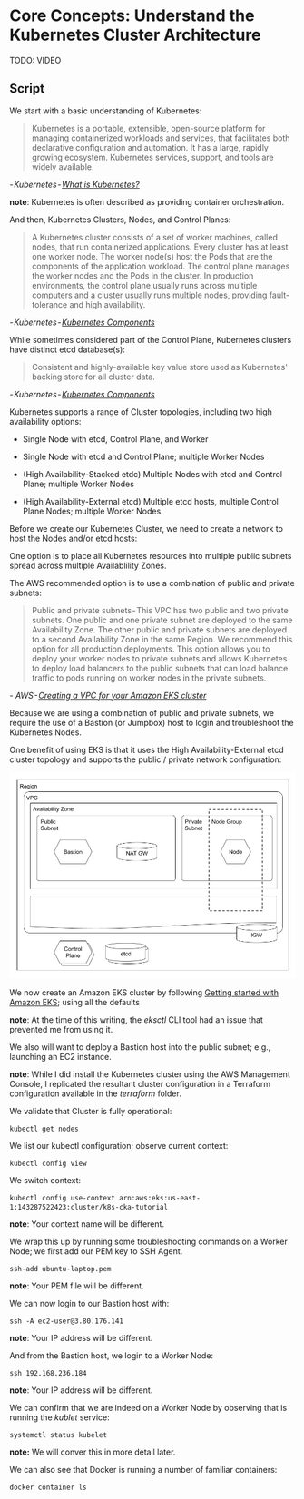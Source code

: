 # Core Concepts: Understand the Kubernetes Cluster Architecture

TODO: VIDEO

## Script

We start with a basic understanding of Kubernetes:

> Kubernetes is a portable, extensible, open-source platform for managing containerized workloads and services, that facilitates both declarative configuration and automation. It has a large, rapidly growing ecosystem. Kubernetes services, support, and tools are widely available.

*- Kubernetes - [What is Kubernetes?](https://kubernetes.io/docs/concepts/overview/what-is-kubernetes/)*

**note**: Kubernetes is often described as providing container orchestration.

And then, Kubernetes Clusters, Nodes, and Control Planes:

> A Kubernetes cluster consists of a set of worker machines, called nodes, that run containerized applications. Every cluster has at least one worker node.
The worker node(s) host the Pods that are the components of the application workload. The control plane manages the worker nodes and the Pods in the cluster. In production environments, the control plane usually runs across multiple computers and a cluster usually runs multiple nodes, providing fault-tolerance and high availability.

*- Kubernetes - [Kubernetes Components](https://kubernetes.io/docs/concepts/overview/components/)*

While sometimes considered part of the Control Plane, Kubernetes clusters have distinct etcd database(s):

> Consistent and highly-available key value store used as Kubernetes' backing store for all cluster data.

*- Kubernetes - [Kubernetes Components](https://kubernetes.io/docs/concepts/overview/components/)*

Kubernetes supports a range of Cluster topologies, including two high availability options:

- Single Node with etcd, Control Plane, and Worker

- Single Node with etcd and Control Plane; multiple Worker Nodes

- (High Availability-Stacked etdc) Multiple Nodes with etcd and Control Plane; multiple Worker Nodes

- (High Availability-External etcd) Multiple etcd hosts, multiple Control Plane Nodes; multiple Worker Nodes

Before we create our Kubernetes Cluster, we need to create a network to host the Nodes and/or etcd hosts:

One option is to place all Kubernetes resources into multiple public subnets spread across multiple Availablility Zones.

The AWS recommended option is to use a combination of public and private subnets:

> Public and private subnets - This VPC has two public and two private subnets. One public and one private subnet are deployed to the same Availability Zone. The other public and private subnets are deployed to a second Availability Zone in the same Region. We recommend this option for all production deployments. This option allows you to deploy your worker nodes to private subnets and allows Kubernetes to deploy load balancers to the public subnets that can load balance traffic to pods running on worker nodes in the private subnets.

*- AWS - [Creating a VPC for your Amazon EKS cluster](https://docs.aws.amazon.com/eks/latest/userguide/create-public-private-vpc.html)*

Because we are using a combination of public and private subnets, we require the use of a Bastion (or Jumpbox) host to login and troubleshoot the Kubernetes Nodes.

One benefit of using EKS is that it uses the High Availability-External etcd cluster topology and supports the public / private network configuration:

![k8s networking](k8s-network.png)

We now create an Amazon EKS cluster by following [Getting started with Amazon EKS](https://docs.aws.amazon.com/eks/latest/userguide/getting-started.html); using all the defaults

**note**: At the time of this writing, the *eksctl* CLI tool had an issue that prevented me from using it.

We also will want to deploy a Bastion host into the public subnet; e.g., launching an EC2 instance.

**note**: While I did install the Kubernetes cluster using the AWS Management Console, I replicated the resultant cluster configuration in a Terraform configuration available in the *terraform* folder.

We validate that Cluster is fully operational:

```plaintext
kubectl get nodes
```

We list our kubectl configuration; observe current context:

```plaintext
kubectl config view
```

We switch context:

```plaintext
kubectl config use-context arn:aws:eks:us-east-1:143287522423:cluster/k8s-cka-tutorial
```

**note**: Your context name will be different.

We wrap this up by running some troubleshooting commands on a Worker Node; we first add our PEM key to SSH Agent.

```plaintext
ssh-add ubuntu-laptop.pem
```

**note**: Your PEM file will be different.

We can now login to our Bastion host with:

```plaintext
ssh -A ec2-user@3.80.176.141
```

**note**: Your IP address will be different.

And from the Bastion host, we login to a Worker Node:

```plaintext
ssh 192.168.236.184
```

**note**: Your IP address will be different.

We can confirm that we are indeed on a Worker Node by observing that is running the *kublet* service:

```plaintext
systemctl status kubelet
```

**note:** We will conver this in more detail later.

We can also see that Docker is running a number of familiar containers:

```plaintext
docker container ls
```
